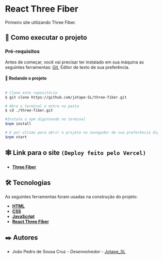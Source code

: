 # React Three Fiber

Primeiro site utilizando Three Fiber. 

## 🚀 Como executar o projeto

### Pré-requisitos

Antes de começar, você vai precisar ter instalado em sua máquina as seguintes ferramentas:
[Git](https://git-scm.com), Editor de texto de sua preferência.

#### 🎲 Rodando o projeto

```bash

# Clone este repositório
$ git clone https://github.com/jotape-SL/three-fiber.git

# Abra o terminal e entre na pasta
$ cd ./three-fiber.git

#Instale o npm digintando no terminal
$npm install

# E por ultimo para abrir o projeto no navegador de sua preferência digite no terminal
$npm start

```
## 🕸 Link para o site ``(Deploy feito pelo Vercel)``

- **[Three Fiber](https://three-fiber-5o2y.vercel.app/)**


## 🛠 Tecnologias

As seguintes ferramentas foram usadas na construção do projeto:


- **[HTML](https://developer.mozilla.org/pt-BR/docs/Web/HTML)**
- **[CSS](https://developer.mozilla.org/pt-BR/docs/Web/CSS)**
- **[JavaScript](https://developer.mozilla.org/pt-BR/docs/Web/JavaScript)**
- **[React Three Fiber](https://docs.pmnd.rs/react-three-fiber/getting-started/introduction)**

## ✒️ Autores

* João Pedro de Sousa Cruz - *Desenvolvedor* - [Jotape_SL](https://github.com/jotape-SL)

